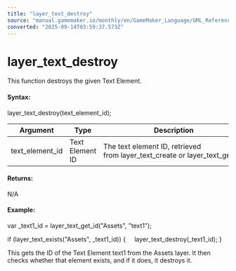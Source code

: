 ```yaml
---
title: "layer_text_destroy"
source: "manual.gamemaker.io/monthly/en/GameMaker_Language/GML_Reference/Asset_Management/Rooms/Text_Functions/layer_text_destroy.htm"
converted: "2025-09-14T03:59:37.573Z"
---
```


# layer\_text\_destroy

This function destroys the given Text Element.

#### Syntax:

layer\_text\_destroy(text\_element\_id);

| Argument | Type | Description |
| --- | --- | --- |
| text_element_id | Text Element ID | The text element ID, retrieved from layer_text_create or layer_text_get_id. |

#### Returns:

N/A

#### Example:

var \_text1\_id = layer\_text\_get\_id("Assets", "text1");

if (layer\_text\_exists("Assets", \_text1\_id))
{
    layer\_text\_destroy(\_text1\_id);
}

This gets the ID of the Text Element text1 from the Assets layer. It then checks whether that element exists, and if it does, it destroys it.